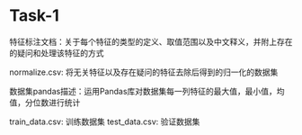 # Task-1
特征标注文档：关于每个特征的类型的定义、取值范围以及中文释义，并附上存在的疑问和处理该特征的方式

normalize.csv: 将无关特征以及存在疑问的特征去除后得到的归一化的数据集

数据集pandas描述：运用Pandas库对数据集每一列特征的最大值，最小值，均值，分位数进行统计

train_data.csv: 训练数据集
test_data.csv: 验证数据集
